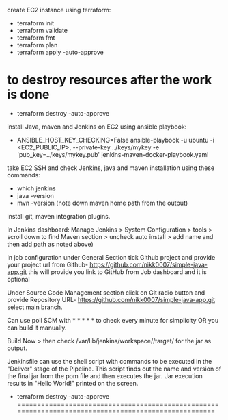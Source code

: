 


create EC2 instance using terraform:
- terraform init
- terraform validate
- terraform fmt
- terraform plan
- terraform apply -auto-approve

# to destroy resources after the work is done
- terraform destroy -auto-approve


install Java, maven and Jenkins on EC2 using ansible playbook:
- ANSIBLE_HOST_KEY_CHECKING=False ansible-playbook -u ubuntu -i <EC2_PUBLIC_IP>, --private-key ../keys/mykey -e 'pub_key=../keys/mykey.pub' jenkins-maven-docker-playbook.yaml

take EC2 SSH and check Jenkins, java and maven installation using these commands:
- which jenkins
- java -version
- mvn -version  (note down maven home path from the output)

install git, maven integration plugins.

In Jenkins dashboard:
Manage Jenkins > System Configuration > tools > scroll down to find Maven section > uncheck auto install > add name and then add path as noted above)

In job configuration under General Section tick Github project and provide your project url from Github- https://github.com/nikk0007/simple-java-app.git this will provide you link to GitHub from Job dashboard and it is optional

Under Source Code Management section click on Git radio button and provide Repository URL- https://github.com/nikk0007/simple-java-app.git
select main branch.

Can use poll SCM with * * * * * to check every minute for simplicity OR you can build it manually.

Build Now > then check /var/lib/jenkins/workspace/<JOB NAME>/target/  for the jar as output.

Jenkinsfile can use the shell script with commands to be executed in the "Deliver" stage of the Pipeline. This script finds out the name and version of the final jar from the pom file and then executes the jar.
Jar execution results in "Hello World!" printed on the screen.


- terraform destroy -auto-approve
=====================================================================================================


